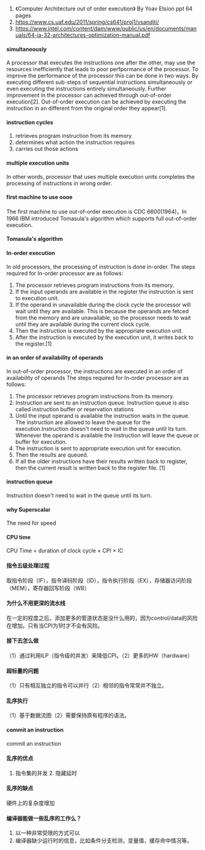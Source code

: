 1. 《Computer Architecture out of order execution》 By Yoav Etsion ppt 64 pages
1. https://www.cs.uaf.edu/2011/spring/cs641/proj1/vsanditi/
1. https://www.intel.com/content/dam/www/public/us/en/documents/manuals/64-ia-32-architectures-optimization-manual.pdf

#### simultaneously
A processor that executes the instructions one after the other, may use the resources inefficiently that leads to poor perfpormance of the processor.
To improve the performance of the processor this can be done in two ways. 
By executing different sub-steps of sequential instructions simultaneously or even executing the instructions entirely simultaneously.
Further improvement in the processor can achieved through out-of-order execution[2]. Out-of-order execution can be achieved by executing the instruction in an different from the original order they appear[1].

#### instruction cycles
1. retrieves program instruction from its memory
1. determines what action the instruction requires
1. carries out those actions

#### multiple execution units
In other words, processor that uses multiple execution units completes the processing of instructions in wrong order. 

#### first machine  to use oooe
The first machine to use out-of-order execution is CDC 6600(1964)，In 1966 IBM introduced Tomasula's algorithm which supports full out-of-order execution.

#### Tomasula's algorithm

#### In-order execution
In old processors, the processing of instruction is done in-order. The steps required for In-order processor are as follows:
1. The processor retrieves program instructions from its memory.
2. If the input operands are available in the register the instruction is sent to execution unit.
3. If the operand in unavailable during the clock cycle the processor will wait until they are available. This is because the operands are fetced from the memory and are unavailable, so the processor needs to wait until they are available during the current clock cycle.
4. Then the instruction is executed by the appropriate execution unit.
5. After the instruction is executed by the execution unit, it writes back to the register.[1]

#### in an order of availability of operands 
In out-of-order processor, the instructions are executed in an order of availability of operands The steps required for In-order processor are as follows:
1. The processor retrieves program instructions from its memory.
2. Instruction are sent to an instruction queue. Instruction queue is also called instruction buffer or reservation stations
3. Until the input operand is available the instruction waits in the queue. The instruction are allowed to leave the queue for the execution.Instruction doesn't need to wait in the queue until its turn. Whenever the operand is available the instruction will leave the queue or buffer for execution.
4. The instruction is sent to appropriate execution unit for execution.
5. Then the results are queued.
6. If all the older instructions have their results written back to register, then the current result is written back to the register file.
[1]

#### instruction queue
Instruction doesn't need to wait in the queue until its turn.

#### why Superscalar
The need for speed

#### CPU time
CPU Time = duration of clock cycle × CPI × IC

#### 指令五级处理过程
取指令阶段（IF），指令译码阶段（ID），指令执行阶段（EX），存储器访问阶段（MEM），寄存器回写阶段（WB）

#### 为什么不用更深的流水线
在一定的程度之后，添加更多的管道状态是没什么用的，因为control/data的风险在增加。只有当CPI为1时才不会有风险。

#### 接下去怎么做
（1）通过利用ILP（指令级的并发）来降低CPI。（2）更多的HW（hardware）

#### 超标量的问题
（1）只有相互独立的指令可以并行（2）相邻的指令常常并不独立。

#### 乱序执行
（1）基于数据流图（2）需要保持原有程序的语法。

#### commit an instruction
commit an instruction

#### 乱序的优点
1. 指令集的并发 2. 隐藏延时

#### 乱序的缺点
硬件上的复杂度增加

#### 编译器能做一些乱序的工作么？
1. 以一种非常受限的方式可以
1. 编译器缺少运行时的信息，比如条件分支检测，变量值，缓存命中情况等。
